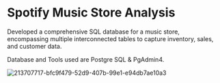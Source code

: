 # Spotify Music Store Analysis
Developed a comprehensive SQL database for a music store, encompassing multiple interconnected tables to capture inventory, sales, and customer data.


Database and Tools used are Postgre SQL & PgAdmin4.

![213707717-bfc9f479-52d9-407b-99e1-e94db7ae10a3](https://github.com/Adya97/Spotify_Music_Store_Analysis/assets/72440232/b67e5ce5-36a0-41b5-9282-a4d7b14cac20)
